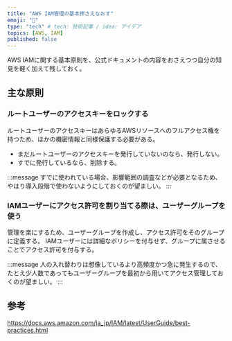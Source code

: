 ```yaml
---
title: "AWS IAM管理の基本押さえなおす"
emoji: "🍣"
type: "tech" # tech: 技術記事 / idea: アイデア
topics: [AWS, IAM]
published: false
---
```


AWS IAMに関する基本原則を、公式ドキュメントの内容をおさえつつ自分の知見を軽く加えて残しておく。

## 主な原則

### ルートユーザーのアクセスキーをロックする

ルートユーザーのアクセスキーはあらゆるAWSリソースへのフルアクセス権を持つため、ほかの機密情報と同様保護する必要がある。

* まだルートユーザーのアクセスキーを発行していないのなら、発行しない。
* すでに発行しているなら、削除する。

:::message
すでに使われている場合、影響範囲の調査などが必要となるため、やはり導入段階で使わないようにしておくのが望ましい。
:::


### IAMユーザーにアクセス許可を割り当てる際は、ユーザーグループを使う

管理を楽にするため、ユーザーグループを作成し、アクセス許可をそのグループに定義する。
IAMユーザーには詳細なポリシーを付与せず、グループに属させることでアクセス許可を付与する。


:::message
人の入れ替わりは想像しているより高頻度かつ急に発生するので、たとえ少人数であってもユーザーグループを最初から用いてアクセス管理しておくのが望ましい。
:::


## 参考


https://docs.aws.amazon.com/ja_jp/IAM/latest/UserGuide/best-practices.html